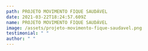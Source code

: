 ```yaml
---
path: PROJETO MOVIMENTO FIQUE SAUDÁVEL
date: 2021-03-22T18:24:57.609Z
name: PROJETO MOVIMENTO FIQUE SAUDÁVEL
image: /assets/projeto-movimento-fique-saudavel.png
testimonial: " "
author: " "
---
```


